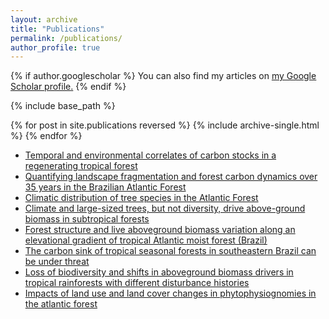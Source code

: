 ```yaml
---
layout: archive
title: "Publications"
permalink: /publications/
author_profile: true
---
```


{% if author.googlescholar %}
  You can also find my articles on <u><a href="{{author.googlescholar}}">my Google Scholar profile</a>.</u>
{% endif %}

{% include base_path %}

{% for post in site.publications reversed %}
  {% include archive-single.html %}
{% endfor %}


* [Temporal and environmental correlates of carbon stocks in a regenerating tropical forest](https://onlinelibrary.wiley.com/doi/full/10.1111/avsc.12487)
* [Quantifying landscape fragmentation and forest carbon dynamics over 35 years in the Brazilian Atlantic Forest](https://iopscience.iop.org/article/10.1088/1748-9326/ad281c)
* [Climatic distribution of tree species in the Atlantic Forest](https://onlinelibrary.wiley.com/doi/10.1111/btp.13140)
* [Climate and large-sized trees, but not diversity, drive above-ground biomass in subtropical forests](https://www.sciencedirect.com/science/article/pii/S0378112721002140)
* [Forest structure and live aboveground biomass variation along an elevational gradient of tropical Atlantic moist forest (Brazil)](https://www.sciencedirect.com/science/article/pii/S0378112710002926?pes=vor&utm_source=sciencedirect_contenthosting&getft_integrator=sciencedirect_contenthosting)
* [The carbon sink of tropical seasonal forests in southeastern Brazil can be under threat](https://www.science.org/doi/10.1126/sciadv.abd4548)
* [Loss of biodiversity and shifts in aboveground biomass drivers in tropical rainforests with different disturbance histories](https://link.springer.com/article/10.1007/s10531-018-1598-7)
* [Impacts of land use and land cover changes in phytophysiognomies in the atlantic forest](https://www.scielo.br/j/asoc/a/npvK9ZCdh4zSdLJNtk8B5Sn/)
